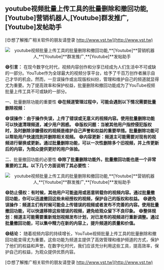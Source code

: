 ## **youtube视频批量上传工具的批量删除和撤回功能,**[Youtube]**营销机器人,**[Youtube]**群发推广,**[Youtube]**发帖助手**

[😍想了解推广相关软件的朋友请登录 http://www.vst.tw](http://www.vst.tw)

 <center><img src="https://vst.tw/MP4/tuiguang/png/8.png" alt="youtube视频批量上传工具的批量删除和撤回功能,**[Youtube]**营销机器人,**[Youtube]**群发推广,**[Youtube]**发帖助手"></center>

**😄引言：**
在现今数字化时代，视频内容创作和分享已经成为人们生活中不可或缺的一部分。YouTube作为全球最大的视频分享平台，给予了千百万创作者展示自己才华的机会。然而，一旦误操作或出现版权纠纷，管理和维护自己的频道就显得尤为重要。为了提高效率和保护权益，批量删除和撤回功能成为了YouTube视频批量上传工具不可或缺的一部分。

一、批量删除功能的重要性
**😄在频道管理过程中，可能会遇到以下情况需要批量删除视频：**

**😄误操作：由于操作失误，上传了错误或无意义的视频内容。使用批量删除功能可以快速清理频道，减少用户困惑。**
**😄版权问题：当被其他用户指控侵犯版权时，及时删除涉嫌侵权的视频是维护自己声誉和权益的重要举措。批量删除功能可以帮助用户快速找到并删除相关视频。**
**😄内容更新：频道主可能需要对现有的视频进行替换或更新。通过批量删除功能，可以一次性删除多个旧视频，并上传更新后的内容，为观众提供更好的用户体验。**

二、批量撤回功能的必要性
**😄除了批量删除功能外，批量撤回功能也是一个非常重要的工具。以下几个方面说明了其必要性：**

 <center><img src="https://vst.tw/MP4/tuiguang/png/1.png" alt="youtube视频批量上传工具的批量删除和撤回功能,**[Youtube]**营销机器人,**[Youtube]**群发推广,**[Youtube]**发帖助手"></center>

**😄防止侵权：有时候，其他用户可能盗用或恶意转载你的视频内容。通过批量撤回功能，你可以迅速撤回这些未经授权的视频，保护自己的版权和权益。**
**😄避免误操作：频道主们有时候可能会上传错误的视频或者发布不完善的内容。使用批量撤回功能，可以快速移除这些错误的视频，避免给观众留下不良印象。**
**😄整体规划：频道主可能需要重新规划视频发布计划，对已发布的视频进行重新调整。通过批量撤回功能，可以集中精力在新的内容上，提升频道的质量和价值。**

**😄结论：**
随着视频内容的持续增长，YouTube视频批量上传工具的批量删除和撤回功能变得尤为重要。这些功能为频道主提供了高效管理和维护频道的方式，保护了他们的权益和声誉。在数字化时代，我们应该充分利用这些工具，提高效率，保护自己的权益，为观众提供优质内容。

[😍想了解推广相关软件的朋友请登录 http://www.vst.tw](http://www.vst.tw)



